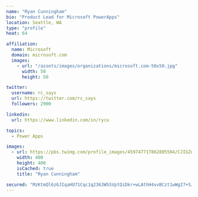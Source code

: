 ```yaml
---
name: "Ryan Cunningham"
bio: "Product Lead for Microsoft PowerApps"
location: Seattle, WA
type: "profile"
heat: 64

affiliation:
  name: Microsoft
  domain: microsoft.com
  images:
    - url: "/assets/images/organizations/microsoft.com-50x50.jpg"
      width: 50
      height: 50

twitter:
  username: rc_says
  url: https://twitter.com/rc_says
  followers: 2900

linkedin:
  url: https://www.linkedin.com/in/rycu

topics:
  - Power Apps

images:
  - url: https://pbs.twimg.com/profile_images/459747717862805504/CJIGZejd_400x400.png
    width: 400
    height: 400
    isCached: true
    title: "Ryan Cunningham"

secured: "MzKtmQl6z6JIqaHU71Cqc1q2363W5SVptQiDkr+wLAthH4vvBCzt1wWgI7+SJ87oEbFPLktvteMY6JBd3tzwtuAufCNdjTBM5vgB33b/rAbOCwFbnx7e1oTK8ceV/0ynsXdU6UNtaJG5eL7C6BDAHWmLF9oAivFhNXbZ/Ba5NWGpW/PBirwCg/t3RRRbC2md3lktmyD3wKucAh11tNTQwwItbKaaYZ+XRpQayQWq4iBHnxsfrxoKGKgGQu1Nb4pKeiqi43RIoRe05o7OYaWRhz88mD0kfkf2HOLNMeld8RtFNXmF5X2p1oGGYQWE53LRHmy87x4SzBXRnU1Sr/QJ783wc6gmOovU0dHsRrfTa3cDD8qxXavPSYVIoA0XrpX+KL+biXUuFEScGIAGfCEYL2nCPAZU4D9jddOQgk3o36I=;1HwrKCtnMGESENQp3o7QkA=="
---
```


